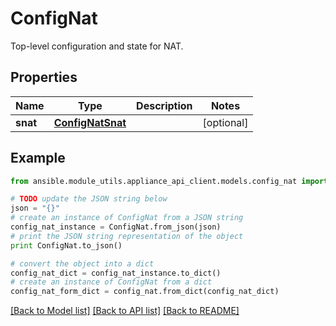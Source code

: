 # ConfigNat

Top-level configuration and state for NAT.

## Properties

Name | Type | Description | Notes
------------ | ------------- | ------------- | -------------
**snat** | [**ConfigNatSnat**](ConfigNatSnat.md) |  | [optional] 

## Example

```python
from ansible.module_utils.appliance_api_client.models.config_nat import ConfigNat

# TODO update the JSON string below
json = "{}"
# create an instance of ConfigNat from a JSON string
config_nat_instance = ConfigNat.from_json(json)
# print the JSON string representation of the object
print ConfigNat.to_json()

# convert the object into a dict
config_nat_dict = config_nat_instance.to_dict()
# create an instance of ConfigNat from a dict
config_nat_form_dict = config_nat.from_dict(config_nat_dict)
```
[[Back to Model list]](../README.md#documentation-for-models) [[Back to API list]](../README.md#documentation-for-api-endpoints) [[Back to README]](../README.md)


